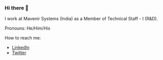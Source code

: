### Hi there 👋

I work at Mavenir Systems (India) as a Member of Technical Staff - I (R&D).

Pronouns: He/Him/His

How to reach me:
 - [LinkedIn](https://www.linkedin.com/in/ajith05)
 - [Twitter](https://twitter.com/ajith1411)
<!--
**ajith05/ajith05** is a ✨ _special_ ✨ repository because its `README.md` (this file) appears on your GitHub profile.

Here are some ideas to get you started:

- 🔭 I’m currently working on ...
- 🌱 I’m currently learning ...
- 👯 I’m looking to collaborate on ...
- 🤔 I’m looking for help with ...
- 💬 Ask me about ...
- 📫 How to reach me: ...
- 😄 Pronouns: ...
- ⚡ Fun fact: ...
-->
